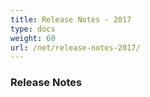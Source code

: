 ```yaml
---
title: Release Notes - 2017
type: docs
weight: 60
url: /net/release-notes-2017/
---
```


### **Release Notes**
